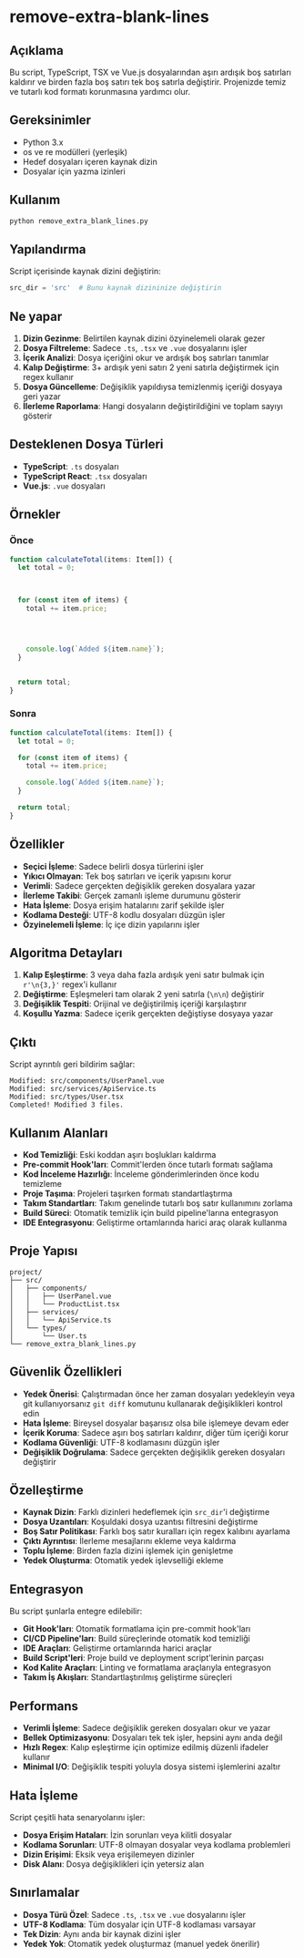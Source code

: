 # remove-extra-blank-lines

## Açıklama
Bu script, TypeScript, TSX ve Vue.js dosyalarından aşırı ardışık boş satırları kaldırır ve birden fazla boş satırı tek boş satırla değiştirir. Projenizde temiz ve tutarlı kod formatı korunmasına yardımcı olur.

## Gereksinimler
- Python 3.x
- os ve re modülleri (yerleşik)
- Hedef dosyaları içeren kaynak dizin
- Dosyalar için yazma izinleri

## Kullanım
```bash
python remove_extra_blank_lines.py
```

## Yapılandırma
Script içerisinde kaynak dizini değiştirin:
```python
src_dir = 'src'  # Bunu kaynak dizininize değiştirin
```

## Ne yapar
1. **Dizin Gezinme**: Belirtilen kaynak dizini özyinelemeli olarak gezer
2. **Dosya Filtreleme**: Sadece `.ts`, `.tsx` ve `.vue` dosyalarını işler
3. **İçerik Analizi**: Dosya içeriğini okur ve ardışık boş satırları tanımlar
4. **Kalıp Değiştirme**: 3+ ardışık yeni satırı 2 yeni satırla değiştirmek için regex kullanır
5. **Dosya Güncelleme**: Değişiklik yapıldıysa temizlenmiş içeriği dosyaya geri yazar
6. **İlerleme Raporlama**: Hangi dosyaların değiştirildiğini ve toplam sayıyı gösterir

## Desteklenen Dosya Türleri
- **TypeScript**: `.ts` dosyaları
- **TypeScript React**: `.tsx` dosyaları
- **Vue.js**: `.vue` dosyaları

## Örnekler

### Önce
```typescript
function calculateTotal(items: Item[]) {
  let total = 0;



  for (const item of items) {
    total += item.price;




    console.log(`Added ${item.name}`);
  }


  return total;
}
```

### Sonra
```typescript
function calculateTotal(items: Item[]) {
  let total = 0;

  for (const item of items) {
    total += item.price;

    console.log(`Added ${item.name}`);
  }

  return total;
}
```

## Özellikler
- **Seçici İşleme**: Sadece belirli dosya türlerini işler
- **Yıkıcı Olmayan**: Tek boş satırları ve içerik yapısını korur
- **Verimli**: Sadece gerçekten değişiklik gereken dosyalara yazar
- **İlerleme Takibi**: Gerçek zamanlı işleme durumunu gösterir
- **Hata İşleme**: Dosya erişim hatalarını zarif şekilde işler
- **Kodlama Desteği**: UTF-8 kodlu dosyaları düzgün işler
- **Özyinelemeli İşleme**: İç içe dizin yapılarını işler

## Algoritma Detayları
1. **Kalıp Eşleştirme**: 3 veya daha fazla ardışık yeni satır bulmak için `r'\n{3,}'` regex'i kullanır
2. **Değiştirme**: Eşleşmeleri tam olarak 2 yeni satırla (`\n\n`) değiştirir
3. **Değişiklik Tespiti**: Orijinal ve değiştirilmiş içeriği karşılaştırır
4. **Koşullu Yazma**: Sadece içerik gerçekten değiştiyse dosyaya yazar

## Çıktı
Script ayrıntılı geri bildirim sağlar:
```
Modified: src/components/UserPanel.vue
Modified: src/services/ApiService.ts
Modified: src/types/User.tsx
Completed! Modified 3 files.
```

## Kullanım Alanları
- **Kod Temizliği**: Eski koddan aşırı boşlukları kaldırma
- **Pre-commit Hook'ları**: Commit'lerden önce tutarlı formatı sağlama
- **Kod İnceleme Hazırlığı**: İnceleme gönderimlerinden önce kodu temizleme
- **Proje Taşıma**: Projeleri taşırken formatı standartlaştırma
- **Takım Standartları**: Takım genelinde tutarlı boş satır kullanımını zorlama
- **Build Süreci**: Otomatik temizlik için build pipeline'larına entegrasyon
- **IDE Entegrasyonu**: Geliştirme ortamlarında harici araç olarak kullanma

## Proje Yapısı
```
project/
├── src/
│   ├── components/
│   │   ├── UserPanel.vue
│   │   └── ProductList.tsx
│   ├── services/
│   │   └── ApiService.ts
│   └── types/
│       └── User.ts
└── remove_extra_blank_lines.py
```

## Güvenlik Özellikleri
- **Yedek Önerisi**: Çalıştırmadan önce her zaman dosyaları yedekleyin veya git kullanıyorsanız `git diff` komutunu kullanarak değişiklikleri kontrol edin
- **Hata İşleme**: Bireysel dosyalar başarısız olsa bile işlemeye devam eder
- **İçerik Koruma**: Sadece aşırı boş satırları kaldırır, diğer tüm içeriği korur
- **Kodlama Güvenliği**: UTF-8 kodlamasını düzgün işler
- **Değişiklik Doğrulama**: Sadece gerçekten değişiklik gereken dosyaları değiştirir

## Özelleştirme
- **Kaynak Dizin**: Farklı dizinleri hedeflemek için `src_dir`'i değiştirme
- **Dosya Uzantıları**: Koşuldaki dosya uzantısı filtresini değiştirme
- **Boş Satır Politikası**: Farklı boş satır kuralları için regex kalıbını ayarlama
- **Çıktı Ayrıntısı**: İlerleme mesajlarını ekleme veya kaldırma
- **Toplu İşleme**: Birden fazla dizini işlemek için genişletme
- **Yedek Oluşturma**: Otomatik yedek işlevselliği ekleme

## Entegrasyon
Bu script şunlarla entegre edilebilir:
- **Git Hook'ları**: Otomatik formatlama için pre-commit hook'ları
- **CI/CD Pipeline'ları**: Build süreçlerinde otomatik kod temizliği
- **IDE Araçları**: Geliştirme ortamlarında harici araçlar
- **Build Script'leri**: Proje build ve deployment script'lerinin parçası
- **Kod Kalite Araçları**: Linting ve formatlama araçlarıyla entegrasyon
- **Takım İş Akışları**: Standartlaştırılmış geliştirme süreçleri

## Performans
- **Verimli İşleme**: Sadece değişiklik gereken dosyaları okur ve yazar
- **Bellek Optimizasyonu**: Dosyaları tek tek işler, hepsini aynı anda değil
- **Hızlı Regex**: Kalıp eşleştirme için optimize edilmiş düzenli ifadeler kullanır
- **Minimal I/O**: Değişiklik tespiti yoluyla dosya sistemi işlemlerini azaltır

## Hata İşleme
Script çeşitli hata senaryolarını işler:
- **Dosya Erişim Hataları**: İzin sorunları veya kilitli dosyalar
- **Kodlama Sorunları**: UTF-8 olmayan dosyalar veya kodlama problemleri
- **Dizin Erişimi**: Eksik veya erişilemeyen dizinler
- **Disk Alanı**: Dosya değişiklikleri için yetersiz alan

## Sınırlamalar
- **Dosya Türü Özel**: Sadece `.ts`, `.tsx` ve `.vue` dosyalarını işler
- **UTF-8 Kodlama**: Tüm dosyalar için UTF-8 kodlaması varsayar
- **Tek Dizin**: Aynı anda bir kaynak dizini işler
- **Yedek Yok**: Otomatik yedek oluşturmaz (manuel yedek önerilir)